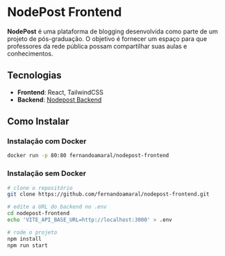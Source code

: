 # NodePost Frontend

**NodePost** é uma plataforma de blogging desenvolvida como parte de um projeto de pós-graduação. O objetivo é fornecer um espaço para que professores da rede pública possam compartilhar suas aulas e conhecimentos.

## Tecnologias

- **Frontend**: React, TailwindCSS
- **Backend**: [Nodepost Backend](https://github.com/fernandoamaral/nodepost-backend)

## Como Instalar

### Instalação com Docker

```bash
docker run -p 80:80 fernandoamaral/nodepost-frontend
```

### Instalação sem Docker

```bash
# clone o repositório
git clone https://github.com/fernandoamaral/nodepost-frontend.git

# edite a URL do backend no .env
cd nodepost-frontend
echo 'VITE_API_BASE_URL=http://localhost:3000' > .env

# rode o projeto
npm install
npm run start
```